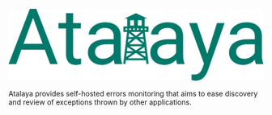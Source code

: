 ![Atalaya](./assets/images/Atalaya_primary.svg)

Atalaya provides self-hosted errors monitoring that aims to ease discovery and review of exceptions thrown by other applications.
